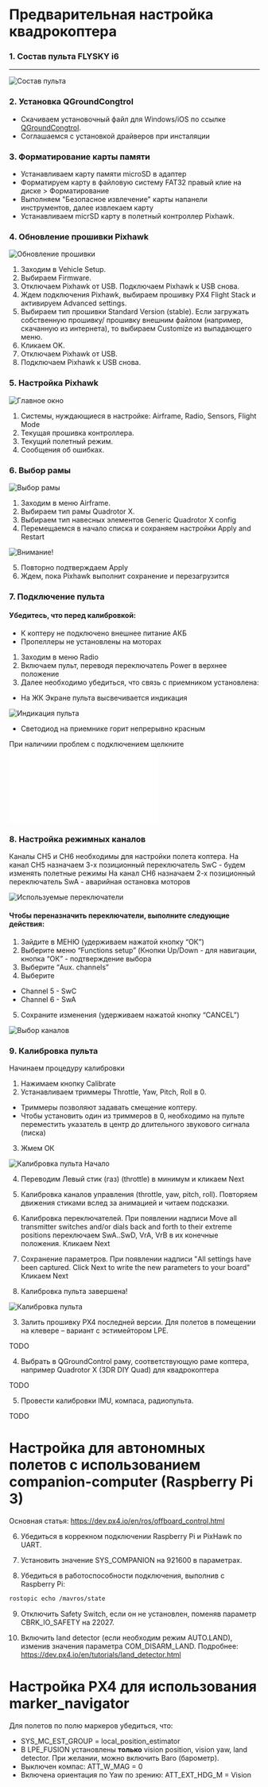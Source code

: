 Предварительная настройка квадрокоптера
======

### 1. Состав пульта FLYSKY i6
---------------------
![Состав пульта](../img/consistofTransmitter.jpg)


### 2. Установка QGroundCongtrol
* Скачиваем установочный файл для Windows/iOS по ссылке [QGroundCongtrol](http://qgroundcontrol.com/downloads/).
* Соглашаемся с установкой драйверов при инсталяции

### 3. Форматирование карты памяти

* Устанавливаем карту памяти microSD в адаптер
* Форматируем карту в файловую систему FAT32
  правый клие на диске > Форматирование
* Выполняем "Безопасное извлечение" карты напанели инструментов, далее извлекаем карту
* Устанавливаем micrSD карту в полетный контроллер Pixhawk.

### 4. Обновление прошивки Pixhawk

![Обновление прошивки](../img/firmwarePX4.jpg)

1. Заходим в Vehicle Setup.
2. Выбираем Firmware.
3. Отключаем Pixhawk от USB. Подключаем Pixhawk к USB снова.
4. Ждем подключения Pixhawk,  выбираем прошивку PX4 Flight Stack и активируем Advanced settings.
5. Выбираем тип прошивки Standard Version (stable). Если загружать собственную прошивку/ прошивку внешним файлом (например, скачанную из интернета), то выбираем Customize из выпадающего меню.
6. Кликаем OK.
7. Отключаем Pixhawk от USB.
8. Подключаем Pixhawk к USB снова.

### 5. Настройка Pixhawk

![Главное окно](../img/mainWindow.jpg)

1. Системы, нуждающиеся в настройке: Airframe, Radio, Sensors, Flight Mode
2. Текущая прошивка контроллера.
3. Текущий полетный режим.
4. Сообщения об ошибках.

### 6. Выбор рамы

![ Выбор рамы](../img/airframeSetup.jpg)

1. Заходим в меню Airframe.
2. Выбираем тип рамы Quadrotor X.
3. Выбираем тип навесных элементов Generic Quadrotor X config
4. Перемещаемся в начало списка и сохраняем настройки Apply and Restart

![Внимание!](../img/attentionSave.jpg)

5. Повторно подтверждаем Apply
6. Ждем, пока Pixhawk  выполнит сохранение и перезагрузится

### 7. Подключение пульта

#### Убедитесь, что перед калибровкой:
  * К коптеру не подключено внешнее питание АКБ
  * Пропеллеры не установлены на моторах
  
1. Заходим в меню Radio
2. Включаем пульт, переводя переключатель Power в верхнее положение
3. Далее необходимо убедиться, что связь с приемником установлена:
  * На ЖК Экране пульта высвечивается индикация
  
  ![ Индикация пульта](../img/unblockView.jpg)
  
  * Светодиод на приемнике горит непрерывно красным
  
 При наличиии проблем с подключением щелкните ![здесь](../docs/radioerrors1.md)


### 8. Настройка режимных каналов

Каналы CH5 и CH6 необходимы для настройки полета коптера.
На канал CH5 назначаем 3-х позиционный переключатель SwC - будем изменять полетные режимы
На канал CH6 назначаем 2-х позиционный переключатель SwA - аварийная остановка моторов

![Используемые переключатели](../img/chooseSwitch.jpg)

#### Чтобы переназначить переключатели, выполните следующие действия:

1. Зайдите в МЕНЮ (удерживаем нажатой кнопку “ОК”)
2. Выберите меню “Functions setup” (Кнопки Up/Down - для навигации, кнопка “ОК” - подтверждение выбора
3. Выберите “Aux. channels”
4. Выберите 
 * Channel 5 - SwC
 * Channel 6 - SwA
5. Сохраните изменения (удерживаем нажатой кнопку “CANCEL”)

![Выбор каналов](../img/setupSwitch.jpg)

### 9. Калибровка пульта

Начинаем процедуру калибровки

1. Нажимаем кнопку Calibrate
2. Устанавливаем триммеры Throttle, Yaw, Pitch, Roll в 0. 
 * Триммеры позволяют задавать смещение коптеру. 
 * Чтобы установить один из триммеров в 0, необходимо на пульте переместить указатель в центр до длительного звукового сигнала (писка)
3. Жмем ОК

![Калибровка пульта Начало](../img/calibrateViewStart.jpg)

4. Переводим Левый стик (газ) (throttle) в минимум и кликаем Next
5. Калибровка каналов управления (throttle, yaw, pitch, roll). 
 Повторяем движения стиками вслед за анимацией и читаем подсказки.
6. Калибровка переключателей. 
 При появлении надписи Move all transmitter switches and/or dials back and forth to their extreme positions переключаем SwA..SwD, VrA,   VrB в их конечные положения. 
 Кликаем Next
7. Сохранение параметров.
 При появлении надписи "All settings have been captured. Click Next to write the new parameters to your board"
  Кликаем Next
  
8. Калибровка пульта завершена!

![Калибровка пульта](../img/calibrateView.jpg)






3. Залить прошивку PX4 последней версии. Для полетов в помещении на клевере – вариант с эстимейтором LPE.

TODO

4. Выбрать в QGroundControl раму, соответствующую раме коптера, например Quadrotor X (3DR DIY Quad) для квадрокоптера

TODO

5. Провести калибровки IMU, компаса, радиопульта.

TODO

Настройка для автономных полетов с использованием companion-computer (Raspberry Pi 3)
===

Основная статья: https://dev.px4.io/en/ros/offboard_control.html

6. Убедиться в коррекном подключении Raspberry Pi и PixHawk по UART.

7. Установить значение SYS_COMPANION на 921600 в параметрах.

8. Убедиться в работоспособности подключения, выполнив с Raspberry Pi:

```bash
rostopic echo /mavros/state
```

9. Отключить Safety Switch, если он не установлен, поменяв параметр CBRK_IO_SAFETY на 22027.

10. Включить land detector (если необходим режим AUTO.LAND), изменив значения параметра COM_DISARM_LAND. Подробнее: https://dev.px4.io/en/tutorials/land_detector.html

Настройка PX4 для использования marker_navigator
===

Для полетов по полю маркеров убедиться, что:

* SYS_MC_EST_GROUP = local_position_estimator
* В LPE_FUSION установлены **только** vision position, vision yaw, land detector. При желании, можно включить Baro (барометр).
* Выключен компас: ATT_W_MAG = 0
* Включена ориентация по Yaw по зрению: ATT_EXT_HDG_M = Vision
